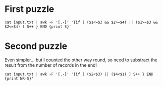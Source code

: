 # First puzzle

```
cat input.txt | awk -F '[,-]' '{if ( ($1<=$3 && $2>=$4) || ($1>=$3 && $2<=$4) ) S++ } END {print S}'
```

# Second puzzle

Even simpler... but I counted the other way round, so need to substract the result from the number of records in the end!

```
cat input.txt | awk -F '[,-]' '{if ( ($2<$3) || ($4<$1) ) S++ } END {print NR-S}'
```

